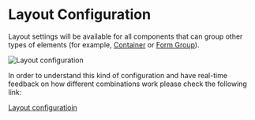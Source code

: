 # Layout Configuration

Layout settings will be available for all components that can group other types of elements (for example, [Container](./ui-component-types/root-components/container.md) or [Form Group](./ui-component-types/root-components/form-group.md)).

![Layout configuration](https://s3.eu-west-1.amazonaws.com/docx.flowx.ai/building-blocks/ui-designer/layout_configuration.png#center)

In order to understand this kind of configuration and have real-time feedback on how different combinations work please check the following link: 

[Layout configuratioin](https://tburleson-layouts-demos.firebaseapp.com/#/docs)